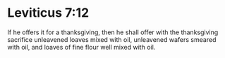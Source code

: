 # Leviticus 7:12

If he offers it for a thanksgiving, then he shall offer with the thanksgiving sacrifice unleavened loaves mixed with oil, unleavened wafers smeared with oil, and loaves of fine flour well mixed with oil.
